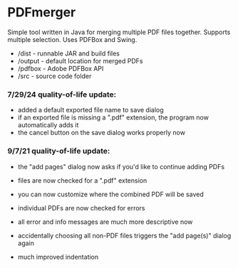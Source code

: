 # PDFmerger
Simple tool written in Java for merging multiple PDF files together. Supports multiple selection. Uses PDFBox and Swing.

* /dist - runnable JAR and build files
* /output - default location for merged PDFs
* /pdfbox - Adobe PDFBox API
* /src - source code folder

### 7/29/24 quality-of-life update: ###
- added a default exported file name to save dialog
- if an exported file is missing a ".pdf" extension, the program now automatically adds it
- the cancel button on the save dialog works properly now
  
### 9/7/21 quality-of-life update: ###
- the "add pages" dialog now asks if you'd like to continue adding PDFs
- files are now checked for a ".pdf" extension
- you can now customize where the combined PDF will be saved
- individual PDFs are now checked for errors
- all error and info messages are much more descriptive now

- accidentally choosing all non-PDF files triggers the "add page(s)" dialog again
- much improved indentation
